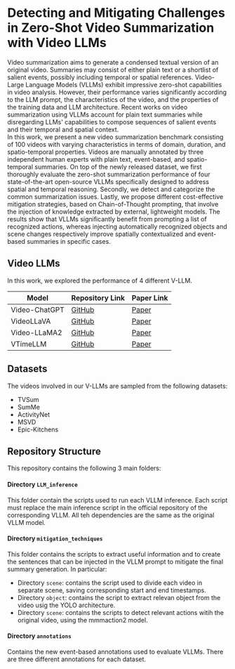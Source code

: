 # Detecting and Mitigating Challenges in Zero-Shot Video Summarization with Video LLMs

Video summarization aims to generate a condensed textual version of an original video.
Summaries may consist of either plain text or a shortlist of salient events, possibly including temporal or spatial references. 
Video-Large Language Models (VLLMs) exhibit impressive zero-shot capabilities in video analysis.
However, their performance varies significantly according to the LLM prompt, the characteristics of the video, and the properties of the training data and LLM architecture. Recent works on video summarization using VLLMs account for plain text summaries while disregarding 
LLMs' capabilities to compose sequences of salient events and their temporal and spatial context.    
In this work, we present a new video summarization benchmark consisting of 100 videos with varying characteristics in terms of domain, duration, and spatio-temporal properties. Videos are manually annotated by three independent human experts with plain text, event-based, and spatio-temporal summaries. 
On top of the newly released dataset, we first thoroughly evaluate the zero-shot summarization performance of four state-of-the-art open-source VLLMs specifically designed to address spatial and temporal reasoning. Secondly, we detect and categorize the common summarization issues. Lastly, we propose different cost-effective mitigation strategies, based on Chain-of-Thought prompting, that involve the injection of knowledge extracted by external, lightweight models. The results show that VLLMs significantly benefit from prompting a list of recognized  actions,
whereas injecting automatically recognized objects and scene changes respectively improve spatially contextualized and event-based summaries in specific cases.

## Video LLMs

In this work, we explored the performance of 4 different V-LLM.

| Model         | Repository Link                            | Paper Link                                   |
|------------------|-------------------------------------------|---------------------------------------------|
| Video-ChatGPT            | [GitHub](https://github.com/mbzuai-oryx/Video-ChatGPT) | [Paper](https://arxiv.org/abs/2306.05424)   |
| VideoLLaVA           | [GitHub](https://github.com/PKU-YuanGroup/Video-LLaVA)     | [Paper](https://arxiv.org/abs/2311.10122)   |
| Video-LLaMA2 | [GitHub](https://github.com/DAMO-NLP-SG/VideoLLaMA2) | [Paper](https://arxiv.org/abs/2406.07476)   |
| VTimeLLM | [GitHub](https://github.com/huangb23/VTimeLLM) | [Paper](https://arxiv.org/abs/2311.18445) |

## Datasets
The videos involved in our V-LLMs are sampled from the following datasets:
- TVSum
- SumMe
- ActivityNet
- MSVD
- Epic-Kitchens

## Repository Structure

This repository contains the following 3 main folders:

#### Directory `LLM_inference`
This folder contain the scripts used to run each VLLM inference. Each script must replace the main inference script in the official repository of the corresponding VLLM. All teh dependencies are the same as the original VLLM model.  

#### Directory `mitigation_techniques`
This folder contains the scripts to extract useful information and to create the sentences that can be injected in the VLLM prompt to mitigate the final summary generation. In particular:
- Directory `scene`: contains the script used to divide each video in separate scene, saving corresponding start and end timestamps. 
- Directory `object`: contains the script to extract relevan object from the video usig the YOLO architecture.
- Directory `scene`: contains the scripts to detect relevant actions witih the original video, using the mmmaction2 model.

#### Directory `annotations`
Contains the new event-based annotations used to evaluate VLLMs. There are three different annotations for each dataset. 

